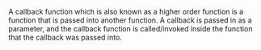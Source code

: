 A callback function which is also known as a higher order function is a function that is passed into another function. A callback is passed in as a parameter, and the callback function is called/invoked inside the function that the callback was passed into.
